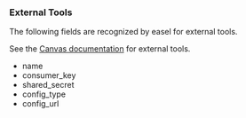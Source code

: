 ### External Tools

The following fields are recognized by easel for external tools.

See the
[Canvas documentation](https://canvas.instructure.com/doc/api/external_tools.html)
for external tools.

- name
- consumer_key
- shared_secret
- config_type
- config_url
